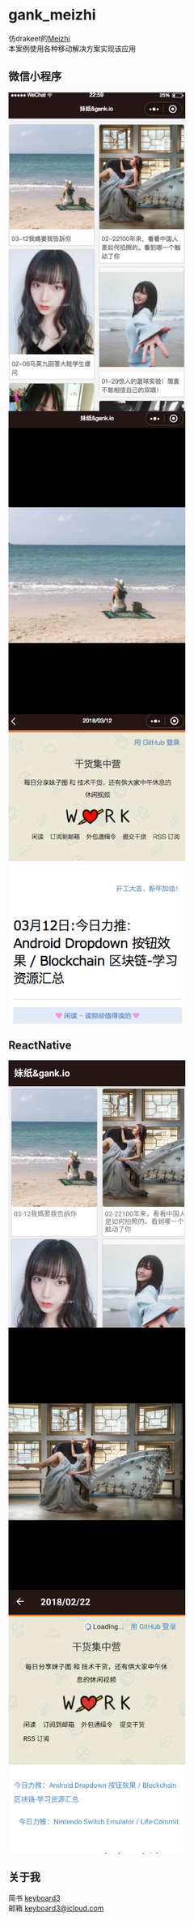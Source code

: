 # gank_meizhi


仿drakeet的[Meizhi](https://github.com/drakeet/Meizhi)<br>
本案例使用各种移动解决方案实现该应用

 
## 微信小程序

<div style="display:flex;flex-flow:row wrap;">
    <img src="/weixin/images/home.png" width="350">
    <img src="/weixin/images/preview.png" width="350">
    <img src="/weixin/images/detail.png" width="350">
</div>

## ReactNative
<div style="display:flex;flex-flow:row wrap;">
    <img src="/reactNative/images/home.png" width="350">
    <img src="/reactNative/images/preview.png" width="350">
    <img src="/reactNative/images/detail.png" width="350">
</div>

## 关于我

简书 [keyboard3](http://www.jianshu.com/users/62329de8c8a6/latest_articles)<br>
邮箱 keyboard3@icloud.com
